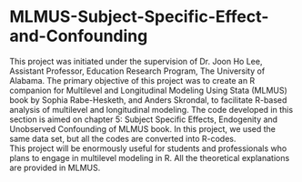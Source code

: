 # MLMUS-Subject-Specific-Effect-and-Confounding
This project was initiated under the supervision of Dr. Joon Ho Lee, Assistant Professor, Education Research Program, The University of Alabama. 
The primary objective of this project was to create an R companion for Multilevel and Longitudinal Modeling Using Stata (MLMUS) book by Sophia Rabe-Hesketh, and Anders Skrondal, to facilitate R-based analysis of multilevel and longitudinal modeling.
The code developed in this section is aimed on chapter 5: Subject Specific Effects, Endogenity and Unobserved Confounding of MLMUS book. In this project, we used the same data set, but all the codes are converted into R-codes.   
This project will be enormously useful for students and professionals who plans to engage in multilevel modeling in R. All the theoretical explanations are provided in MLMUS. 
